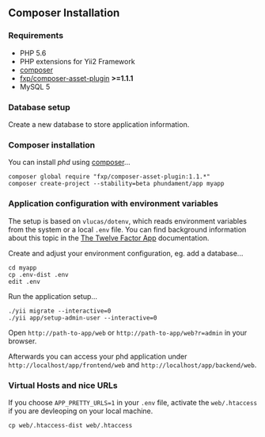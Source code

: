 Composer Installation
---------------------


### Requirements

- PHP 5.6
- PHP extensions for Yii2 Framework
- [composer](https://getcomposer.org/download/)
- [fxp/composer-asset-plugin](https://github.com/francoispluchino/composer-asset-plugin) **>=1.1.1**
- MySQL 5

### Database setup

Create a new database to store application information.

### Composer installation

You can install _phd_ using [composer](https://getcomposer.org/download/)...

    composer global require "fxp/composer-asset-plugin:1.1.*"
    composer create-project --stability=beta phundament/app myapp

### Application configuration with environment variables

The setup is based on `vlucas/dotenv`, which reads environment variables from the system or a local `.env` file. 
You can find background information about this topic in the [The Twelve Factor App](http://12factor.net/config) documentation.


Create and adjust your environment configuration, eg. add a database...

    cd myapp
    cp .env-dist .env
    edit .env
    
Run the application setup...
    
    ./yii migrate --interactive=0
    ./yii app/setup-admin-user --interactive=0
    
Open `http://path-to-app/web` or `http://path-to-app/web?r=admin` in your browser.

Afterwards you can access your phd application under `http://localhost/app/frontend/web` and `http://localhost/app/backend/web`.


### Virtual Hosts and nice URLs
 
If you choose `APP_PRETTY_URLS=1` in your `.env` file, activate the `web/.htaccess` if you are devleoping on your local machine.

```
cp web/.htaccess-dist web/.htaccess
```
